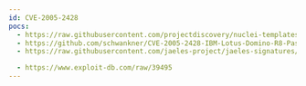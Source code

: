 ```yaml
---
id: CVE-2005-2428
pocs:
  - https://raw.githubusercontent.com/projectdiscovery/nuclei-templates/master/cves/2005/CVE-2005-2428.yaml
  - https://github.com/schwankner/CVE-2005-2428-IBM-Lotus-Domino-R8-Password-Hash-Extraction-Exploit
  - https://raw.githubusercontent.com/jaeles-project/jaeles-signatures/master/cves/lotus-domino-info-leak-cve-2005-2428.yaml

  - https://www.exploit-db.com/raw/39495
---
```

